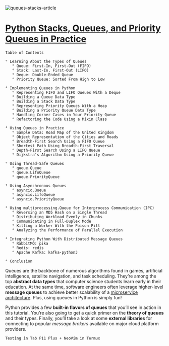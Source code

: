 ![queues-stacks-article](https://files.realpython.com/media/How-to-Implement-A-Queue-in-Python_Watermarked.993460fe2ffc.jpg)

# [Python Stacks, Queues, and Priority Queues in Practice](https://realpython.com/queue-in-python/)

```
Table of Contents

° Learning About the Types of Queues
   ° Queue: First-In, First-Out (FIFO)
   ° Stack: Last-In, First-Out (LIFO)
   ° Deque: Double-Ended Queue
   ° Priority Queue: Sorted From High to Low

° Implementing Queues in Python
   ° Representing FIFO and LIFO Queues With a Deque
   ° Building a Queue Data Type
   ° Building a Stack Data Type
   ° Representing Priority Queues With a Heap
   ° Building a Priority Queue Data Type
   ° Handling Corner Cases in Your Priority Queue
   ° Refactoring the Code Using a Mixin Class

° Using Queues in Practice
   ° Sample Data: Road Map of the United Kingdom
   ° Object Representation of the Cities and Roads
   ° Breadth-First Search Using a FIFO Queue
   ° Shortest Path Using Breadth-First Traversal
   ° Depth-First Search Using a LIFO Queue
   ° Dijkstra’s Algorithm Using a Priority Queue

° Using Thread-Safe Queues
   ° queue.Queue
   ° queue.LifoQueue
   ° queue.PriorityQueue

° Using Asynchronous Queues
   ° asyncio.Queue
   ° asyncio.LifoQueue
   ° asyncio.PriorityQueue

° Using multiprocessing.Queue for Interprocess Communication (IPC)
   ° Reversing an MD5 Hash on a Single Thread
   ° Distributing Workload Evenly in Chunks
   ° Communicating in Full-Duplex Mode
   ° Killing a Worker With the Poison Pill
   ° Analyzing the Performance of Parallel Execution

° Integrating Python With Distributed Message Queues
   ° RabbitMQ: pika
   ° Redis: redis
   ° Apache Kafka: kafka-python3

° Conclusion
```

Queues are the backbone of numerous algorithms found in games, artificial intelligence, satellite navigation, and task scheduling. They’re among the top **abstract data types** that computer science students learn early in their education. At the same time, software engineers often leverage higher-level **message queues** to achieve better scalability of a [microservice architecture](https://realpython.com/python-microservices-grpc/). Plus, using queues in Python is simply fun!

Python provides a few **built-in flavors of queues** that you’ll see in action in this tutorial. You’re also going to get a quick primer on the **theory of queues** and their types. Finally, you’ll take a look at some **external libraries** for connecting to popular *message brokers* available on major cloud platform providers.

`Testing in Tab P11 Plus + NeoVim in Termux`

